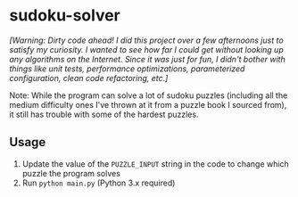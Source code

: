 # sudoku-solver

_[Warning: Dirty code ahead! I did this project over a few afternoons just to satisfy my curiosity. I wanted to see how far I could get without looking up any algorithms on the Internet. Since it was just for fun, I didn't bother with things like unit tests, performance optimizations, parameterized configuration, clean code refactoring, etc.]_

Note: While the program can solve a lot of sudoku puzzles (including all the medium difficulty ones I've thrown at it from a puzzle book I sourced from), it still has trouble with some of the hardest puzzles.

## Usage

1. Update the value of the `PUZZLE_INPUT` string in the code to change which puzzle the program solves
1. Run `python main.py` (Python 3.x required)